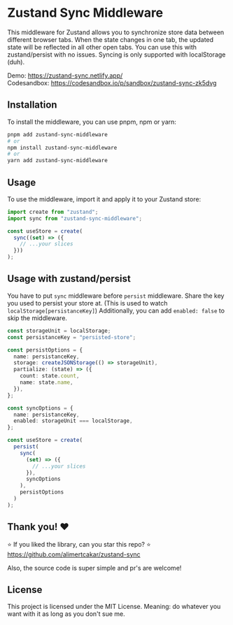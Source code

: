 # Zustand Sync Middleware

This middleware for Zustand allows you to synchronize store data between different browser tabs. When the state changes in one tab, the updated state will be reflected in all other open tabs. You can use this with zustand/persist with no issues.
Syncing is only supported with localStorage (duh).

Demo: https://zustand-sync.netlify.app/  
Codesandbox: https://codesandbox.io/p/sandbox/zustand-sync-zk5dvg

## Installation

To install the middleware, you can use pnpm, npm or yarn:

```sh
pnpm add zustand-sync-middleware
# or
npm install zustand-sync-middleware
# or
yarn add zustand-sync-middleware
```

## Usage

To use the middleware, import it and apply it to your Zustand store:

```typescript
import create from "zustand";
import sync from "zustand-sync-middleware";

const useStore = create(
  sync((set) => ({
    // ...your slices
  }))
);
```

## Usage with zustand/persist

You have to put `sync` middleware before `persist` middleware. Share the key you used to persist your store at. (This is used to watch `localStorage[persistanceKey]`)
Additionally, you can add `enabled: false` to skip the middleware.

```typescript
const storageUnit = localStorage;
const persistanceKey = "persisted-store";

const persistOptions = {
  name: persistanceKey,
  storage: createJSONStorage(() => storageUnit),
  partialize: (state) => ({
    count: state.count,
    name: state.name,
  }),
};

const syncOptions = {
  name: persistanceKey,
  enabled: storageUnit === localStorage,
};

const useStore = create(
  persist(
    sync(
      (set) => ({
        // ...your slices
      }),
      syncOptions
    ),
    persistOptions
  )
);
```

## Thank you! ❤️

⭐ If you liked the library, can you star this repo? ⭐
https://github.com/alimertcakar/zustand-sync

Also, the source code is super simple and pr's are welcome!

## License

This project is licensed under the MIT License. Meaning: do whatever you want with it as long as you don't sue me.
